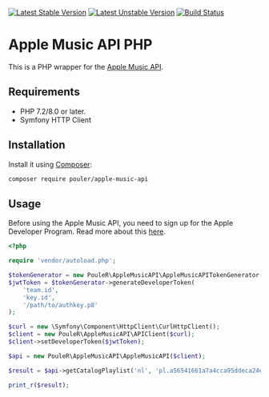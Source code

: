 [![Latest Stable Version](https://poser.pugx.org/pouler/apple-music-api/v/stable)](https://packagist.org/packages/pouler/apple-music-api)
[![Latest Unstable Version](https://poser.pugx.org/pouler/apple-music-api/v/unstable)](https://packagist.org/packages/pouler/apple-music-api)
[![Build Status](https://travis-ci.org/PouleR/apple-music-api.svg?branch=master)](https://travis-ci.org/PouleR/apple-music-api)

# Apple Music API PHP

This is a PHP wrapper for the [Apple Music API](https://developer.apple.com/documentation/applemusicapi).

## Requirements
* PHP 7.2/8.0 or later.
* Symfony HTTP Client

## Installation
Install it using [Composer](https://getcomposer.org/):

```sh
composer require pouler/apple-music-api
```
## Usage
Before using the Apple Music API, you need to sign up for the Apple Developer Program. Read more about this [here](https://developer.apple.com/documentation/applemusicapi/getting_keys_and_creating_tokens).

```php
<?php

require 'vendor/autoload.php';

$tokenGenerator = new PouleR\AppleMusicAPI\AppleMusicAPITokenGenerator();
$jwtToken = $tokenGenerator->generateDeveloperToken(
    'team.id',
    'key.id',
    '/path/to/authkey.p8'
);

$curl = new \Symfony\Component\HttpClient\CurlHttpClient();
$client = new PouleR\AppleMusicAPI\APIClient($curl);
$client->setDeveloperToken($jwtToken);

$api = new PouleR\AppleMusicAPI\AppleMusicAPI($client);

$result = $api->getCatalogPlaylist('nl', 'pl.a56541661a7a4cca95ddeca24e5e5316');

print_r($result);
```
